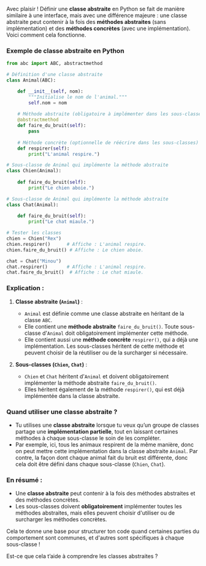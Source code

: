 Avec plaisir ! Définir une **classe abstraite** en Python se fait de manière similaire à une interface, mais avec une différence majeure : une classe abstraite peut contenir à la fois des **méthodes abstraites** (sans implémentation) et des **méthodes concrètes** (avec une implémentation). Voici comment cela fonctionne.

### Exemple de classe abstraite en Python

```python
from abc import ABC, abstractmethod

# Définition d'une classe abstraite
class Animal(ABC):

    def __init__(self, nom):
        """Initialise le nom de l'animal."""
        self.nom = nom
    
    # Méthode abstraite (obligatoire à implémenter dans les sous-classes)
    @abstractmethod
    def faire_du_bruit(self):
        pass
    
    # Méthode concrète (optionnelle de réécrire dans les sous-classes)
    def respirer(self):
        print("L'animal respire.")

# Sous-classe de Animal qui implémente la méthode abstraite
class Chien(Animal):
    
    def faire_du_bruit(self):
        print("Le chien aboie.")

# Sous-classe de Animal qui implémente la méthode abstraite
class Chat(Animal):
    
    def faire_du_bruit(self):
        print("Le chat miaule.")

# Tester les classes
chien = Chien("Rex")
chien.respirer()      # Affiche : L'animal respire.
chien.faire_du_bruit() # Affiche : Le chien aboie.

chat = Chat("Minou")
chat.respirer()       # Affiche : L'animal respire.
chat.faire_du_bruit()  # Affiche : Le chat miaule.
```

### Explication :

1. **Classe abstraite (`Animal`)** :
   - `Animal` est définie comme une classe abstraite en héritant de la classe `ABC`.
   - Elle contient une **méthode abstraite** `faire_du_bruit()`. Toute sous-classe d'`Animal` doit obligatoirement implémenter cette méthode.
   - Elle contient aussi une **méthode concrète** `respirer()`, qui a déjà une implémentation. Les sous-classes héritent de cette méthode et peuvent choisir de la réutiliser ou de la surcharger si nécessaire.

2. **Sous-classes (`Chien`, `Chat`)** :
   - `Chien` et `Chat` héritent d'`Animal` et doivent obligatoirement implémenter la méthode abstraite `faire_du_bruit()`.
   - Elles héritent également de la méthode `respirer()`, qui est déjà implémentée dans la classe abstraite.

### Quand utiliser une classe abstraite ?

- Tu utilises une **classe abstraite** lorsque tu veux qu’un groupe de classes partage une **implémentation partielle**, tout en laissant certaines méthodes à chaque sous-classe le soin de les compléter.
- Par exemple, ici, tous les animaux respirent de la même manière, donc on peut mettre cette implémentation dans la classe abstraite `Animal`. Par contre, la façon dont chaque animal fait du bruit est différente, donc cela doit être défini dans chaque sous-classe (`Chien`, `Chat`).

### En résumé :
- Une **classe abstraite** peut contenir à la fois des méthodes abstraites et des méthodes concrètes.
- Les sous-classes doivent **obligatoirement** implémenter toutes les méthodes abstraites, mais elles peuvent choisir d'utiliser ou de surcharger les méthodes concrètes.

Cela te donne une base pour structurer ton code quand certaines parties du comportement sont communes, et d'autres sont spécifiques à chaque sous-classe !

Est-ce que cela t’aide à comprendre les classes abstraites ?
